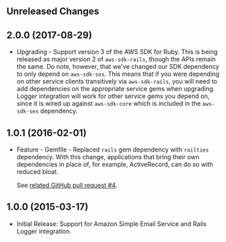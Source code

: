 Unreleased Changes
------------------

2.0.0 (2017-08-29)
------------------

* Upgrading - Support version 3 of the AWS SDK for Ruby. This is being released as major version 2 of `aws-sdk-rails`, though the APIs remain the same. Do note, however, that we've changed our SDK dependency to only depend on `aws-sdk-ses`. This means that if you were depending on other service clients transitively via `aws-sdk-rails`, you will need to add dependencies on the appropriate service gems when upgrading. Logger integration will work for other service gems you depend on, since it is wired up against `aws-sdk-core` which is included in the `aws-sdk-ses` dependency.

1.0.1 (2016-02-01)
------------------

* Feature - Gemfile - Replaced `rails` gem dependency with `railties`
  dependency. With this change, applications that bring their own dependencies
  in place of, for example, ActiveRecord, can do so with reduced bloat.

  See [related GitHub pull request #4](https://github.com/aws/aws-sdk-rails/pull/4).

1.0.0 (2015-03-17)
------------------

* Initial Release: Support for Amazon Simple Email Service and Rails Logger
  integration.
